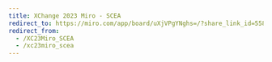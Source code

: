 ```yaml
---
title: XChange 2023 Miro - SCEA
redirect_to: https://miro.com/app/board/uXjVPgYNghs=/?share_link_id=558837236937
redirect_from: 
  - /XC23Miro_SCEA
  - /xc23miro_scea
---
```

